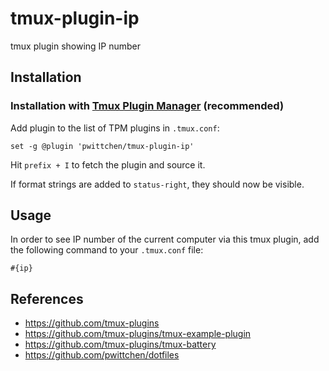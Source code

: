 # tmux-plugin-ip
tmux plugin showing IP number

Installation
------------
### Installation with [Tmux Plugin Manager](https://github.com/tmux-plugins/tpm) (recommended)

Add plugin to the list of TPM plugins in `.tmux.conf`:

```
set -g @plugin 'pwittchen/tmux-plugin-ip'
```

Hit `prefix + I` to fetch the plugin and source it.

If format strings are added to `status-right`, they should now be visible.

Usage
-----

In order to see IP number of the current computer via this tmux plugin, add the following command to your `.tmux.conf` file:

```
#{ip}
```

References
----------
- https://github.com/tmux-plugins
- https://github.com/tmux-plugins/tmux-example-plugin
- https://github.com/tmux-plugins/tmux-battery
- https://github.com/pwittchen/dotfiles
